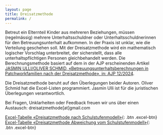 ```yaml
---
layout: page
title: Dreisatzmethode
permalink: /
---
```


Betreut ein Elternteil Kinder aus mehreren Beziehungen, müssen (regelmässig) mehrere Unterhaltsschuldner oder Unterhaltsschuldnerinnen für den Betreuungsunterhalt aufkommen. In der
Praxis ist unklar, wie die Verteilung geschehen soll. Mit der Dreisatzmethode wird ein mathematisch logischer Vorschlag unterbreitet, der sicherstellt,
dass alle unterhaltspflichtigen Personen gleichbehandelt werden. Die Berechnungsmethode basiert auf dem in der AJP erscheinenden Artikel  [JASMIN ULLI/OLIVER SCHMID,
«Betreuungsunterhaltsberechnungen in Patchworkfamilien nach der Dreisatzmethode», in: AJP 12/2024](https://www.dike.ch/zeitschriften/ajp-pja).

Die Dreisatzmethode beruht auf den Überlegungen beider Autoren. Oliver Schmid hat die Excel-Listen programmiert. Jasmin Ulli ist für die juristischen Überlegungen verantwortlich.

Bei Fragen, Unklarheiten oder Feedback freuen wir uns über einen Austausch: dreisatzmethode[at]gmail.com

 [Excel-Tabelle «Dreisatzmethode nach Schulstufenmodell»](assets/excel/Dreisatzmethode_nach_Schulstufenmodell_v1.xlsx){: .btn .excel-btn} [Excel-Tabelle «Dreisatzmethode Abweichung vom Schulstufenmodell»](assets/excel/Dreisatzmethode_Abweichung_vom_Schulstufenmodell_v1.xlsx){: .btn .excel-btn}

